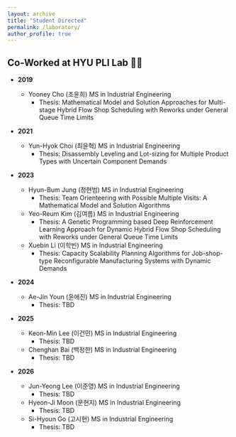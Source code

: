 ```yaml
---
layout: archive
title: "Student Directed"
permalink: /laboratory/
author_profile: true
---
```

## **Co-Worked at HYU PLI Lab** 👨‍💻

- **2019**
  - Yooney Cho (조윤희) MS in Industrial Engineering
     - Thesis: Mathematical Model and Solution Approaches for Multi-stage Hybrid Flow Shop Scheduling with Reworks under General Queue Time Limits
       
- **2021**
   - Yun-Hyok Choi (최윤혁) MS in Industrial Engineering
     - Thesis: Disassembly Leveling and Lot-sizing for Multiple Product Types with Uncertain Component Demands
       
- **2023**
   - Hyun-Bum Jung (정현범) MS in Industrial Engineering
     - Thesis: Team Orienteering with Possible Multiple Visits: A Mathematical Model and Solution Algorithms
   - Yeo-Reum Kim (김여름) MS in Industrial Engineering
     - Thesis: A Genetic Programming based Deep Reinforcement Learning Approach for Dynamic Hybrid Flow Shop Scheduling with Reworks under General Queue Time Limits
   - Xuebin Li (이학빈) MS in Industrial Engineering
     - Thesis: Capacity Scalability Planning Algorithms for Job-shop-type Reconfigurable Manufacturing Systems with Dynamic Demands
       
- **2024**
   - Ae-Jin Youn (윤애진) MS in Industrial Engineering
     - Thesis: TBD
       
- **2025**
   - Keon-Min Lee (이건민) MS in Industrial Engineering
     - Thesis: TBD
   - Chenghan Bai (백정한) MS in Industrial Engineering
     - Thesis: TBD
       
- **2026**
   - Jun-Yeong Lee (이준영) MS in Industrial Engineering
     - Thesis: TBD
   - Hyeon-Ji Moon (문현지) MS in Industrial Engineering
     - Thesis: TBD
  - Si-Hyoun Go (고시현) MS in Industrial Engineering
     - Thesis: TBD
